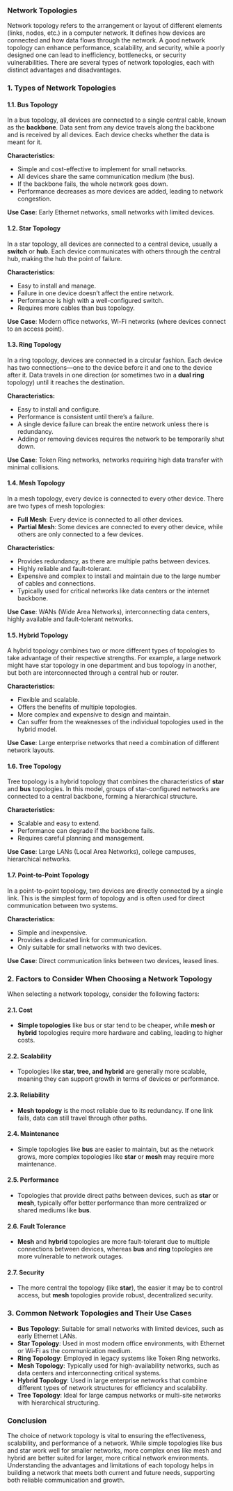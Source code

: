 ### **Network Topologies**

Network topology refers to the arrangement or layout of different elements (links, nodes, etc.) in a computer network. It defines how devices are connected and how data flows through the network. A good network topology can enhance performance, scalability, and security, while a poorly designed one can lead to inefficiency, bottlenecks, or security vulnerabilities. There are several types of network topologies, each with distinct advantages and disadvantages.

### **1. Types of Network Topologies**

#### **1.1. Bus Topology**
In a bus topology, all devices are connected to a single central cable, known as the **backbone**. Data sent from any device travels along the backbone and is received by all devices. Each device checks whether the data is meant for it.

**Characteristics:**
- Simple and cost-effective to implement for small networks.
- All devices share the same communication medium (the bus).
- If the backbone fails, the whole network goes down.
- Performance decreases as more devices are added, leading to network congestion.

**Use Case**: Early Ethernet networks, small networks with limited devices.

#### **1.2. Star Topology**
In a star topology, all devices are connected to a central device, usually a **switch** or **hub**. Each device communicates with others through the central hub, making the hub the point of failure.

**Characteristics:**
- Easy to install and manage.
- Failure in one device doesn’t affect the entire network.
- Performance is high with a well-configured switch.
- Requires more cables than bus topology.

**Use Case**: Modern office networks, Wi-Fi networks (where devices connect to an access point).

#### **1.3. Ring Topology**
In a ring topology, devices are connected in a circular fashion. Each device has two connections—one to the device before it and one to the device after it. Data travels in one direction (or sometimes two in a **dual ring** topology) until it reaches the destination.

**Characteristics:**
- Easy to install and configure.
- Performance is consistent until there’s a failure.
- A single device failure can break the entire network unless there is redundancy.
- Adding or removing devices requires the network to be temporarily shut down.

**Use Case**: Token Ring networks, networks requiring high data transfer with minimal collisions.

#### **1.4. Mesh Topology**
In a mesh topology, every device is connected to every other device. There are two types of mesh topologies:
- **Full Mesh**: Every device is connected to all other devices.
- **Partial Mesh**: Some devices are connected to every other device, while others are only connected to a few devices.

**Characteristics:**
- Provides redundancy, as there are multiple paths between devices.
- Highly reliable and fault-tolerant.
- Expensive and complex to install and maintain due to the large number of cables and connections.
- Typically used for critical networks like data centers or the internet backbone.

**Use Case**: WANs (Wide Area Networks), interconnecting data centers, highly available and fault-tolerant networks.

#### **1.5. Hybrid Topology**
A hybrid topology combines two or more different types of topologies to take advantage of their respective strengths. For example, a large network might have star topology in one department and bus topology in another, but both are interconnected through a central hub or router.

**Characteristics:**
- Flexible and scalable.
- Offers the benefits of multiple topologies.
- More complex and expensive to design and maintain.
- Can suffer from the weaknesses of the individual topologies used in the hybrid model.

**Use Case**: Large enterprise networks that need a combination of different network layouts.

#### **1.6. Tree Topology**
Tree topology is a hybrid topology that combines the characteristics of **star** and **bus** topologies. In this model, groups of star-configured networks are connected to a central backbone, forming a hierarchical structure.

**Characteristics:**
- Scalable and easy to extend.
- Performance can degrade if the backbone fails.
- Requires careful planning and management.

**Use Case**: Large LANs (Local Area Networks), college campuses, hierarchical networks.

#### **1.7. Point-to-Point Topology**
In a point-to-point topology, two devices are directly connected by a single link. This is the simplest form of topology and is often used for direct communication between two systems.

**Characteristics:**
- Simple and inexpensive.
- Provides a dedicated link for communication.
- Only suitable for small networks with two devices.

**Use Case**: Direct communication links between two devices, leased lines.

### **2. Factors to Consider When Choosing a Network Topology**

When selecting a network topology, consider the following factors:

#### **2.1. Cost**
- **Simple topologies** like bus or star tend to be cheaper, while **mesh or hybrid** topologies require more hardware and cabling, leading to higher costs.

#### **2.2. Scalability**
- Topologies like **star, tree, and hybrid** are generally more scalable, meaning they can support growth in terms of devices or performance.
  
#### **2.3. Reliability**
- **Mesh topology** is the most reliable due to its redundancy. If one link fails, data can still travel through other paths.
  
#### **2.4. Maintenance**
- Simple topologies like **bus** are easier to maintain, but as the network grows, more complex topologies like **star** or **mesh** may require more maintenance.

#### **2.5. Performance**
- Topologies that provide direct paths between devices, such as **star** or **mesh**, typically offer better performance than more centralized or shared mediums like **bus**.

#### **2.6. Fault Tolerance**
- **Mesh** and **hybrid** topologies are more fault-tolerant due to multiple connections between devices, whereas **bus** and **ring** topologies are more vulnerable to network outages.

#### **2.7. Security**
- The more central the topology (like **star**), the easier it may be to control access, but **mesh** topologies provide robust, decentralized security.

### **3. Common Network Topologies and Their Use Cases**

- **Bus Topology**: Suitable for small networks with limited devices, such as early Ethernet LANs.
- **Star Topology**: Used in most modern office environments, with Ethernet or Wi-Fi as the communication medium.
- **Ring Topology**: Employed in legacy systems like Token Ring networks.
- **Mesh Topology**: Typically used for high-availability networks, such as data centers and interconnecting critical systems.
- **Hybrid Topology**: Used in large enterprise networks that combine different types of network structures for efficiency and scalability.
- **Tree Topology**: Ideal for large campus networks or multi-site networks with hierarchical structuring.

### **Conclusion**

The choice of network topology is vital to ensuring the effectiveness, scalability, and performance of a network. While simple topologies like bus and star work well for smaller networks, more complex ones like mesh and hybrid are better suited for larger, more critical network environments. Understanding the advantages and limitations of each topology helps in building a network that meets both current and future needs, supporting both reliable communication and growth.
